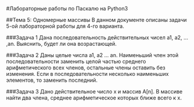 #Лабораторные работы по Паскалю на Python3

##Тема 5: Одномерные массивы
В данном документе описаны задачи 5-ой лабораторной работы для 4-го варианта.

###Задача 1
Дана последовательность действительных чисел a1, a2, ... ,an. Выяснить, будет ли она возрастающей.

###Задача 2
Даны целые числа a1, a2 ... an. Наименьший член этой последовательности заменить целой частью среднего арифметического всех членов, остальные члены оставить без изменения. Если в последовательности несколько наименьших элементов, то заменить последний.

###Задача 3
Дано действительное число х и массив A[n]. В массиве найти два члена, среднее арифметическое которых ближе всего к х.